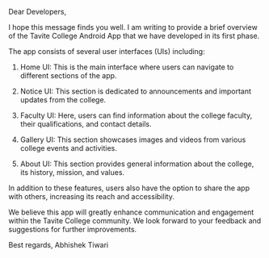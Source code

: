 Dear Developers,

I hope this message finds you well. I am writing to provide a brief overview of the Tavite College Android App that we have developed in its first phase.

The app consists of several user interfaces (UIs) including:

1. Home UI: This is the main interface where users can navigate to different sections of the app.

2. Notice UI: This section is dedicated to announcements and important updates from the college.

3. Faculty UI: Here, users can find information about the college faculty, their qualifications, and contact details.

4. Gallery UI: This section showcases images and videos from various college events and activities.

5. About UI: This section provides general information about the college, its history, mission, and values.

In addition to these features, users also have the option to share the app with others, increasing its reach and accessibility.

We believe this app will greatly enhance communication and engagement within the Tavite College community. We look forward to your feedback and suggestions for further improvements.

Best regards,
Abhishek Tiwari
